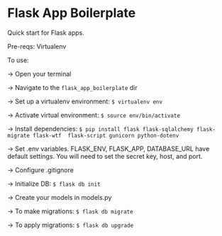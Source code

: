# Flask App Boilerplate

Quick start for Flask apps.

Pre-reqs: Virtualenv

To use:
    
-> Open your terminal

-> Navigate to the `flask_app_boilerplate` dir

-> Set up a virtualenv environment: ` $ virtualenv env `

-> Activate virtual environment: ` $ source env/bin/activate `

-> Install dependencies: ` $ pip install flask flask-sqlalchemy flask-migrate flask-wtf 
flask-script gunicorn python-dotenv `

-> Set .env variables. FLASK_ENV, FLASK_APP, DATABASE_URL have default settings. You will 
need to set the secret key, host, and port.

-> Configure .gitignore

-> Initialize DB: ` $ flask db init `

-> Create your models in models.py

-> To make migrations: ` $ flask db migrate `

-> To apply migrations: ` $ flask db upgrade `
